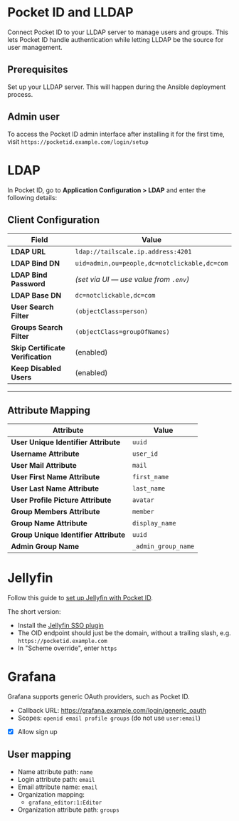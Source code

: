 # Pocket ID and LLDAP

Connect Pocket ID to your LLDAP server to manage users and groups. This lets Pocket ID handle authentication while letting LLDAP be the source for user management.

## Prerequisites

Set up your LLDAP server. This will happen during the Ansible deployment process.

## Admin user

To access the Pocket ID admin interface after installing it for the first time, visit `https://pocketid.example.com/login/setup`

# LDAP

In Pocket ID, go to **Application Configuration &gt; LDAP** and enter the following details:

## Client Configuration

| Field                             | Value                                        |
| --------------------------------- | -------------------------------------------- |
| **LDAP URL**                      | `ldap://tailscale.ip.address:4201`           |
| **LDAP Bind DN**                  | `uid=admin,ou=people,dc=notclickable,dc=com` |
| **LDAP Bind Password**            | _(set via UI — use value from `.env`)_       |
| **LDAP Base DN**                  | `dc=notclickable,dc=com`                     |
| **User Search Filter**            | `(objectClass=person)`                       |
| **Groups Search Filter**          | `(objectClass=groupOfNames)`                 |
| **Skip Certificate Verification** | (enabled)                                    |
| **Keep Disabled Users**           | (enabled)                                    |

---

## Attribute Mapping

| Attribute                             | Value               |
| ------------------------------------- | ------------------- |
| **User Unique Identifier Attribute**  | `uuid`              |
| **Username Attribute**                | `user_id`           |
| **User Mail Attribute**               | `mail`              |
| **User First Name Attribute**         | `first_name`        |
| **User Last Name Attribute**          | `last_name`         |
| **User Profile Picture Attribute**    | `avatar`            |
| **Group Members Attribute**           | `member`            |
| **Group Name Attribute**              | `display_name`      |
| **Group Unique Identifier Attribute** | `uuid`              |
| **Admin Group Name**                  | `_admin_group_name` |

# Jellyfin

Follow this guide to [set up Jellyfin with Pocket ID](https://pocket-id.org/docs/client-examples/jellyfin).

The short version:

-   Install the [Jellyfin SSO plugin](https://github.com/9p4/jellyfin-plugin-sso?tab=readme-ov-file)
-   The OID endpoint should just be the domain, without a trailing slash, e.g. `https://pocketid.example.com`
-   In "Scheme override", enter `https`

# Grafana

Grafana supports generic OAuth providers, such as Pocket ID.

-   Callback URL: https://grafana.example.com/login/generic_oauth
-   Scopes: `openid email profile groups` (do not use `user:email`)
-   [x] Allow sign up

## User mapping

-   Name attribute path: `name`
-   Login attribute path: `email`
-   Email attribute name: `email`
-   Organization mapping:
    -   `grafana_editor:1:Editor`
-   Organization attribute path: `groups`

